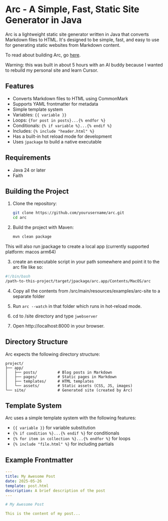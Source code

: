 # Arc - A Simple, Fast, Static Site Generator in Java

Arc is a lightweight static site generator written in Java that converts Markdown files to HTML. It's designed to be simple, fast, and easy to use for generating static websites from Markdown content.

To read about building Arc, go [here](http://chadarimura.com/posts/2025-05-28-building-arc.html).

Warning: this was built in about 5 hours with an AI buddy because I wanted to rebuild my personal site and learn Cursor.

## Features

- Converts Markdown files to HTML using CommonMark
- Supports YAML frontmatter for metadata
- Simple template system
- Variables: `{{ variable }}`
- Loops: `{for post in posts}...{% endfor %}`
- Conditionals: `{% if variable %}...{% endif %}`
- Includes: `{% include "header.html" %}`
- Has a built-in hot reload mode for development
- Uses `jpackage` to build a native executable

## Requirements

- Java 24 or later
- Faith

## Building the Project

1. Clone the repository:
   ```bash
   git clone https://github.com/yourusername/arc.git
   cd arc
   ```

2. Build the project with Maven:
   ```bash
   mvn clean package
   ```
This will also run jpackage to create a local app (currently supported platform: macos arm64)

3. create an executable script in your path somewhere and point it to the arc file like so:

```bash
#!/bin/bash
/path-to-this-project/target/jpackage/arc.app/Contents/MacOS/arc
```

4. Copy all the contents from /src/main/resources/examples/arc-site to a separate folder

5. Run `arc --watch` in that folder which runs in hot-reload mode.

6. cd to /site directory and type `jwebserver`

7. Open http://localhost:8000 in your browser.



## Directory Structure

Arc expects the following directory structure:
```
project/
├── app/
│   ├── posts/         # Blog posts in Markdown
│   ├── pages/         # Static pages in Markdown
│   ├── templates/     # HTML templates
│   └── assets/        # Static assets (CSS, JS, images)
└── site/              # Generated site (created by Arc)
```


## Template System

Arc uses a simple template system with the following features:

- `{{ variable }}` for variable substitution
- `{% if condition %}...{% endif %}` for conditionals
- `{% for item in collection %}...{% endfor %}` for loops
- `{% include "file.html" %}` for including partials

## Example Frontmatter

```yaml
---
title: My Awesome Post
date: 2025-05-26
template: post.html
description: A brief description of the post
---

# My Awesome Post

This is the content of my post...
```
